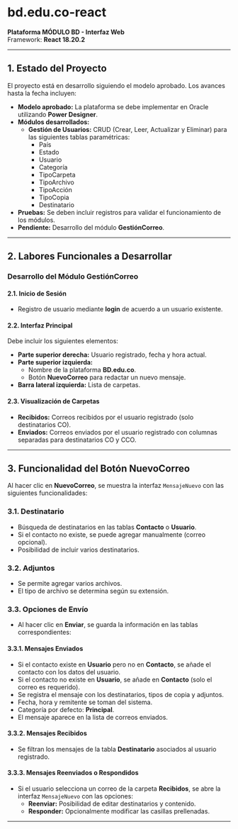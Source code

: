 # bd.edu.co-react

**Plataforma MÓDULO BD - Interfaz Web**  
Framework: **React 18.20.2**

---

## 1. Estado del Proyecto
El proyecto está en desarrollo siguiendo el modelo aprobado. Los avances hasta la fecha incluyen:  

- **Modelo aprobado:** La plataforma se debe implementar en Oracle utilizando **Power Designer**.
- **Módulos desarrollados:**  
  - **Gestión de Usuarios:** CRUD (Crear, Leer, Actualizar y Eliminar) para las siguientes tablas paramétricas:
    - País  
    - Estado  
    - Usuario  
    - Categoría  
    - TipoCarpeta  
    - TipoArchivo  
    - TipoAcción  
    - TipoCopia  
    - Destinatario  
- **Pruebas:** Se deben incluir registros para validar el funcionamiento de los módulos.  
- **Pendiente:** Desarrollo del módulo **GestiónCorreo**.

---

## 2. Labores Funcionales a Desarrollar
### Desarrollo del Módulo **GestiónCorreo**  
#### 2.1. Inicio de Sesión
- Registro de usuario mediante **login** de acuerdo a un usuario existente.

#### 2.2. Interfaz Principal
Debe incluir los siguientes elementos:
- **Parte superior derecha:** Usuario registrado, fecha y hora actual.
- **Parte superior izquierda:** 
  - Nombre de la plataforma **BD.edu.co**.  
  - Botón **NuevoCorreo** para redactar un nuevo mensaje.
- **Barra lateral izquierda:** Lista de carpetas.  

#### 2.3. Visualización de Carpetas
- **Recibidos:** Correos recibidos por el usuario registrado (solo destinatarios CO).
- **Enviados:** Correos enviados por el usuario registrado con columnas separadas para destinatarios CO y CCO.

---

## 3. Funcionalidad del Botón **NuevoCorreo**
Al hacer clic en **NuevoCorreo**, se muestra la interfaz `MensajeNuevo` con las siguientes funcionalidades:  

### 3.1. Destinatario
- Búsqueda de destinatarios en las tablas **Contacto** o **Usuario**.  
- Si el contacto no existe, se puede agregar manualmente (correo opcional).  
- Posibilidad de incluir varios destinatarios.  

### 3.2. Adjuntos
- Se permite agregar varios archivos.  
- El tipo de archivo se determina según su extensión.  

### 3.3. Opciones de Envío
- Al hacer clic en **Enviar**, se guarda la información en las tablas correspondientes:  

#### 3.3.1. Mensajes Enviados
- Si el contacto existe en **Usuario** pero no en **Contacto**, se añade el contacto con los datos del usuario.  
- Si el contacto no existe en **Usuario**, se añade en **Contacto** (solo el correo es requerido).  
- Se registra el mensaje con los destinatarios, tipos de copia y adjuntos.  
- Fecha, hora y remitente se toman del sistema.  
- Categoría por defecto: **Principal**.  
- El mensaje aparece en la lista de correos enviados.  

#### 3.3.2. Mensajes Recibidos
- Se filtran los mensajes de la tabla **Destinatario** asociados al usuario registrado.  

#### 3.3.3. Mensajes Reenviados o Respondidos
- Si el usuario selecciona un correo de la carpeta **Recibidos**, se abre la interfaz `MensajeNuevo` con las opciones:  
  - **Reenviar:** Posibilidad de editar destinatarios y contenido.  
  - **Responder:** Opcionalmente modificar las casillas prellenadas.  

---
